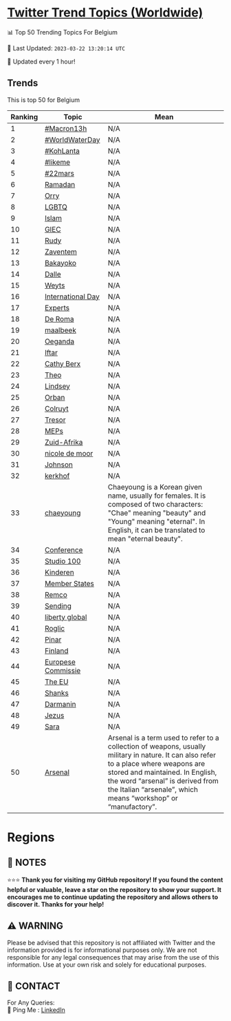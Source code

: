 [Twitter Trend Topics (Worldwide)](https://github.com/ErcinDedeoglu/Twitter-Trend-Topics)
==========


📊 Top 50 Trending Topics For Belgium

📆 Last Updated: `2023-03-22 13:20:14 UTC`

🔧 Updated every 1 hour!


## Trends

This is top 50 for Belgium

| Ranking | Topic | Mean |
| ------- | ------------ | ------------ |
| 1 | [#Macron13h](http://twitter.com/search?q=%23Macron13h) | N/A |
| 2 | [#WorldWaterDay](http://twitter.com/search?q=%23WorldWaterDay) | N/A |
| 3 | [#KohLanta](http://twitter.com/search?q=%23KohLanta) | N/A |
| 4 | [#likeme](http://twitter.com/search?q=%23likeme) | N/A |
| 5 | [#22mars](http://twitter.com/search?q=%2322mars) | N/A |
| 6 | [Ramadan](http://twitter.com/search?q=Ramadan) | N/A |
| 7 | [Orry](http://twitter.com/search?q=Orry) | N/A |
| 8 | [LGBTQ](http://twitter.com/search?q=LGBTQ) | N/A |
| 9 | [Islam](http://twitter.com/search?q=Islam) | N/A |
| 10 | [GIEC](http://twitter.com/search?q=GIEC) | N/A |
| 11 | [Rudy](http://twitter.com/search?q=Rudy) | N/A |
| 12 | [Zaventem](http://twitter.com/search?q=Zaventem) | N/A |
| 13 | [Bakayoko](http://twitter.com/search?q=Bakayoko) | N/A |
| 14 | [Dalle](http://twitter.com/search?q=Dalle) | N/A |
| 15 | [Weyts](http://twitter.com/search?q=Weyts) | N/A |
| 16 | [International Day](http://twitter.com/search?q=International+Day) | N/A |
| 17 | [Experts](http://twitter.com/search?q=Experts) | N/A |
| 18 | [De Roma](http://twitter.com/search?q=De+Roma) | N/A |
| 19 | [maalbeek](http://twitter.com/search?q=maalbeek) | N/A |
| 20 | [Oeganda](http://twitter.com/search?q=Oeganda) | N/A |
| 21 | [Iftar](http://twitter.com/search?q=Iftar) | N/A |
| 22 | [Cathy Berx](http://twitter.com/search?q=Cathy+Berx) | N/A |
| 23 | [Theo](http://twitter.com/search?q=Theo) | N/A |
| 24 | [Lindsey](http://twitter.com/search?q=Lindsey) | N/A |
| 25 | [Orban](http://twitter.com/search?q=Orban) | N/A |
| 26 | [Colruyt](http://twitter.com/search?q=Colruyt) | N/A |
| 27 | [Tresor](http://twitter.com/search?q=Tresor) | N/A |
| 28 | [MEPs](http://twitter.com/search?q=MEPs) | N/A |
| 29 | [Zuid-Afrika](http://twitter.com/search?q=Zuid-Afrika) | N/A |
| 30 | [nicole de moor](http://twitter.com/search?q=nicole+de+moor) | N/A |
| 31 | [Johnson](http://twitter.com/search?q=Johnson) | N/A |
| 32 | [kerkhof](http://twitter.com/search?q=kerkhof) | N/A |
| 33 | [chaeyoung](http://twitter.com/search?q=chaeyoung) | Chaeyoung is a Korean given name, usually for females. It is composed of two characters: "Chae" meaning "beauty" and "Young" meaning "eternal". In English, it can be translated to mean "eternal beauty". |
| 34 | [Conference](http://twitter.com/search?q=Conference) | N/A |
| 35 | [Studio 100](http://twitter.com/search?q=Studio+100) | N/A |
| 36 | [Kinderen](http://twitter.com/search?q=Kinderen) | N/A |
| 37 | [Member States](http://twitter.com/search?q=Member+States) | N/A |
| 38 | [Remco](http://twitter.com/search?q=Remco) | N/A |
| 39 | [Sending](http://twitter.com/search?q=Sending) | N/A |
| 40 | [liberty global](http://twitter.com/search?q=liberty+global) | N/A |
| 41 | [Roglic](http://twitter.com/search?q=Roglic) | N/A |
| 42 | [Pinar](http://twitter.com/search?q=Pinar) | N/A |
| 43 | [Finland](http://twitter.com/search?q=Finland) | N/A |
| 44 | [Europese Commissie](http://twitter.com/search?q=Europese+Commissie) | N/A |
| 45 | [The EU](http://twitter.com/search?q=The+EU) | N/A |
| 46 | [Shanks](http://twitter.com/search?q=Shanks) | N/A |
| 47 | [Darmanin](http://twitter.com/search?q=Darmanin) | N/A |
| 48 | [Jezus](http://twitter.com/search?q=Jezus) | N/A |
| 49 | [Sara](http://twitter.com/search?q=Sara) | N/A |
| 50 | [Arsenal](http://twitter.com/search?q=Arsenal) | Arsenal is a term used to refer to a collection of weapons, usually military in nature. It can also refer to a place where weapons are stored and maintained. In English, the word “arsenal” is derived from the Italian “arsenale”, which means “workshop” or “manufactory”. |



# Regions




## 📝 NOTES

⭐⭐⭐ **Thank you for visiting my GitHub repository! If you found the content helpful or valuable, leave a star on the repository to show your support. It encourages me to continue updating the repository and allows others to discover it. Thanks for your help!**


## ⚠️ WARNING

Please be advised that this repository is not affiliated with Twitter and the information provided is for informational purposes only. We are not responsible for any legal consequences that may arise from the use of this information. Use at your own risk and solely for educational purposes.


## 📨 CONTACT

 For Any Queries:  
            🏓 Ping Me : [LinkedIn](https://www.linkedin.com/in/ercindedeoglu/)
